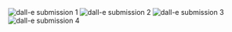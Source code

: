 <img src="./entries/sai/dall-e/img/DALL·E 2022-11-13 14.53.26 - Can you please give me a Fibonacci function_ Ideally (but not necessarily) one that only you would give me..png" alt="dall-e submission 1">

<img src="./entries/sai/dall-e/img/DALL·E 2022-11-13 14.53.34 - Can you please give me a Fibonacci function_ Ideally (but not necessarily) one that only you would give me..png" alt="dall-e submission 2">

<img src="./entries/sai/dall-e/img/DALL·E 2022-11-13 14.53.41 - Can you please give me a Fibonacci function_ Ideally (but not necessarily) one that only you would give me..png" alt="dall-e submission 3">

<img src="./entries/sai/dall-e/img/DALL·E 2022-11-13 14.53.47 - Can you please give me a Fibonacci function_ Ideally (but not necessarily) one that only you would give me..png" alt="dall-e submission 4">
